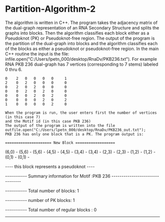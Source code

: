 # Partition-Algorithm-2
The algorithm is written in C++. The program takes the adjacency matrix of the dual-graph representation of an RNA Secondary Structure and splits the graphs into blocks. Then the algorithm classifies each block either as a Pseudoknot (PK) or Pseudoknot-free region.
The output of the program is the partition of the dual-graph into blocks and the algorithm classifies each of the blocks as either a pseudoknot or pseudoknot-free region. In the main C++ routine the input is the file:
infile.open("C:/Users/lpetn_000/desktop/RnaDv/PKB236.txt").
For example RNA PKB 236 dual-graph has 7 vertices (corresponding to 7 stems) labeled 0 thru 6.
       
    0    2   0   0   0   0     1
    2    0   2   0   0   0     0      
    0    2   0   2   0   0     0       
    0    0   2   0   2   0     0       
    0    0   0   2   0   2     0  
    0    0   0   0   2   0     2     
    1    0   0   0   0   2     0    
   
    When the program is run, the user enters first the number of vertices (in this case 7) 
    and the Motif id (in this case PKB 236)
    The output of the program is written into the file outfile.open("C:/Users/lpetn_000/desktop/RnaDv/PKB236_out.txt");
    PKB 236 has only one block that is a PK. The program output is:
    
    ===================== New Block ================== 

(6,0) - (5,6) - (5,6) - (4,5) - (4,5) - (3,4) - (3,4) - (2,3) - (2,3) - (1,2) - (1,2) - (0,1) - (0,1) - 

---- this block represents a pseudoknot ----

----------- Summary information for Motif :PKB 236 --------------------------------

----------- Total number of blocks: 1

----------- number of PK blocks: 1

----------- Total number of regular blocks : 0

-----------------------------------------------------
